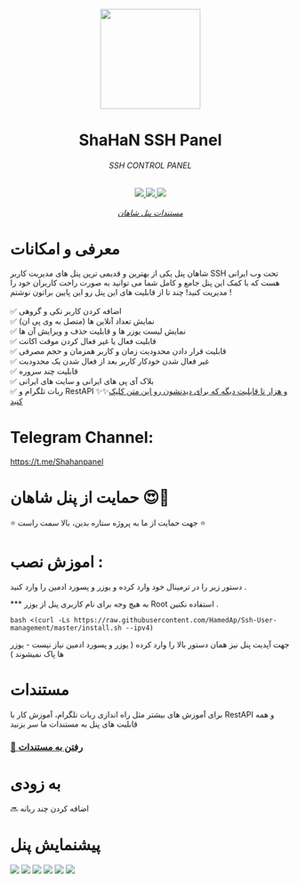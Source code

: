 <p align="center">
<img width="180" height="180"  src="https://s9.uupload.ir/files/amirmahdi1/login-small.svg">
  </p> 
<h1 align="center"/>ShaHaN SSH Panel</h1>
<h6 align="center">SSH CONTROL PANEL<h6>
 <p align="center">
  <a href="https://github.com/HamedAp/Ssh-User-management/releases/latest" target="_blank"> <img src="https://img.shields.io/github/v/release/HamedAp/Ssh-User-management"> </a>
  <a href="https://github.com/HamedAp/Ssh-User-management/releases/latest" target="_blank"> <img src="https://img.shields.io/github/downloads/HamedAp/Ssh-User-management/latest/total?label=latest%20release%20downloads"> </a>
    <a href="https://github.com/HamedAp/Ssh-User-management/releases/latest" target="_blank"> <img src="https://img.shields.io/github/downloads/HamedAp/Ssh-User-management/total?label=total%20downloads"> </a><br><br>
  <a href="https://github.com/HamedAp/Ssh-User-management/releases/latest" target="_blank">مستندات پنل شاهان</a>
 </p>

# معرفی و امکانات
 شاهان پنل یکی از بهترین و قدیمی ترین پنل های مدیریت کاربر SSH تحت وب ایرانی هست که با کمک این پنل جامع و کامل شما می توانید به صورت راحت کاربران خود را مدیریت کنید! چند تا از قابلیت های این پنل رو این پایین براتون نوشتم !<br><br> 
✅ اضافه کردن کاربر تکی و گروهی<br> 
✅ نمایش تعداد آنلاین ها (متصل به وی پی ان)<br>
✅ نمایش لیست یوزر ها و قابلیت حذف و ویرایش آن ها<br>
✅ قابلیت فعال یا غیر فعال کردن موقت اکانت<br>
✅ قابلیت قرار دادن محدودیت زمان و کاربر همزمان و حجم مصرفی<br> 
✅ غیر فعال شدن خودکار کاربر بعد از فعال شدن یک محدودیت<br> 
✅ قابلیت چند سروره<br>
✅ بلاک آی پی های ایرانی و سایت های ایرانی<br>
✅ ربات تلگرام و RestAPI
✨✨<a href="http://shahanpanel.online/doc/" target="_blank">و هزار تا قابلیت دیگه که برای دیدنشون رو این متن کلیک کنید<a/><br>
  
 


# Telegram Channel: 

https://t.me/Shahanpanel

 # حمایت از پنل شاهان 😍💖
 
  ⭐️ جهت حمایت از ما به پروژه ستاره بدین، بالا سمت راست ⭐️

 
# اموزش نصب :

دستور زیر را در ترمینال خود وارد کرده و یوزر و پسورد ادمین را وارد کنید .

*** به هیچ وجه برای نام کاربری پنل از یوزر Root استفاده نکنین .

````
bash <(curl -Ls https://raw.githubusercontent.com/HamedAp/Ssh-User-management/master/install.sh --ipv4)
````

جهت آپدیت پنل نیز همان دستور بالا را وارد کرده ( یوزر و پسورد ادمین نیاز نیست - یوزر ها پاک نمیشوند ) 
# مستندات
برای آموزش های بیشتر مثل راه اندازی ربات تلگرام، آموزش کار با RestAPI و همه قابلیت های پنل به مستندات ما سر بزنید
<h3><a href="http://shahanpanel.online/doc/" target="_blank">🔗 رفتن به مستندات</a></h3>

# به زودی

🔜 اضافه کردن چند ربانه


# پیشنمایش پنل
![](screenshot/index.PNG)
![](screenshot/online2.PNG)
![](screenshot/newuser.PNG)
![](screenshot/setting.PNG)
![](screenshot/filtering.PNG)
![](screenshot/menu.PNG)

